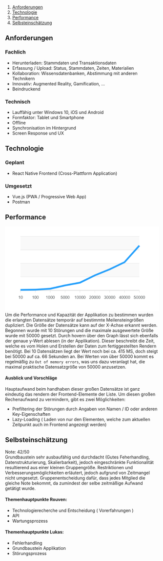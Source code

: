 1. [Anforderungen](#anforderungen)
2. [Technologie](#technologie)
3. [Performance](#performance)
4. [Selbsteinschätzung](#selbsteinschätzung)

## Anforderungen

### Fachlich
- Herunterladen: Stammdaten und Transaktionsdaten
- Erfassung / Upload: Status, Stammdaten, Zeiten, Materialien
- Kollaboration: Wissensdatenbanken, Abstimmung mit anderen Technikern
- Innovativ: Augmented Reality, Gamification, …
- Beindruckend

### Technisch
- Lauffähig unter Windows 10, iOS und Android
- Formfaktor: Tablet und Smartphone
- Offline
- Synchronisation im Hintergrund
- Screen Response und UX

## Technologie

### Geplant
- React Native Frontend (Cross-Plattform Application)

### Umgesetzt
- Vue.js (PWA / Progressive Web App)
- Postman

## Performance
![Performance](images/perf.png)<br>
Um die Performance und Kapazität der Applikation zu bestimmen wurden die erlangten Datensätze temporär auf bestimmte Meilensteingrößen dupliziert. Die Größe der Datensätze kann auf der X-Achse erkannt werden. Begonnen wurde mit 10 Störungen und die maximale ausgewertete Größe wurde mit 50000 gesetzt. Durch hovern über den Graph lässt sich ebenfalls der genaue y-Wert ablesen (in der Applikation). Dieser beschreibt die Zeit, welche es vom Holen und Erstellen der Daten zum fertiggestellten Rendern benötigt. Bei 10 Datensätzen liegt der Wert noch bei ca. 415 MS, doch steigt bei 50000 auf ca. 66 Sekunden an. Bei Werten von über 50000 kommt es regelmäßig zu `Out of memory errors`, was uns dazu veranlagt hat, die maximal praktische Datensatzgröße von 50000 anzusetzen.

#### Ausblick und Vorschläge
Hauptaufwand beim handhaben dieser großen Datensätze ist ganz eindeutig das rendern der Frontend-Elemente der Liste. Um diesen großen Rechenaufwand zu vermindern, gibt es zwei Möglichkeiten:
- Prefiltering der Störungen durch Angaben von Namen / ID oder anderen Key-Eigenschaften
- Lazy-Loading ( Laden von nur den Elementen, welche zum aktuellen Zeitpunkt auch im Frontend angezeigt werden)

## Selbsteinschätzung
Note: 42/50 <br>
Grundbaustein sehr ausbaufähig und durchdacht (Gutes Feherhandling, Datenstrukturierung, Skalierbarkeit), jedoch eingeschränkte Funktionalität resultierend aus einer kleinen Gruppengröße. Restriktionen und Verbesserungsmöglichkeiten erläutert, jedoch aufgrund von Zeitmangel nicht umgesetzt.
Gruppenentscheidung dafür, dass jedes Mitglied die gleiche Note bekommt, da zumindest der selbe zeitmäßige Aufwand getätigt wurde. <br>
#### Themenhauptpunkte Rouven:
- Technologierecherche und Entscheidung ( Vorerfahrungen )
- API 
- Wartungsprozess
#### Themenhauptpunkte Lukas:
- Fehlerhandling
- Grundbaustein Applikation
- Störungsprozess
